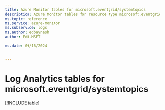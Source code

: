 ```yaml
---
title: Azure Monitor tables for microsoft.eventgrid/systemtopics
description: Azure Monitor tables for resource type microsoft.eventgrid/systemtopics
ms.topic: reference
ms.service: azure-monitor
ms.subservice: logs
ms.author: edbaynash
author: EdB-MSFT
   
ms.date: 09/16/2024


---
```


# Log Analytics tables for microsoft.eventgrid/systemtopics  

[!INCLUDE [table](~/reusable-content/ce-skilling/azure/includes/azure-monitor/reference/tables/microsoft-eventgrid_systemtopics-include.md)]

